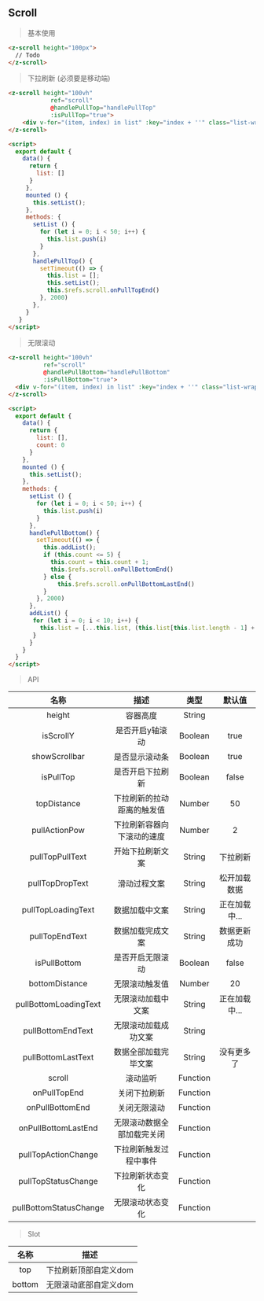 ## Scroll

> 基本使用

```html
<z-scroll height="100px">
  // Todo
</z-scroll>
```

> 下拉刷新 (必须要是移动端)
```html
<z-scroll height="100vh"
            ref="scroll"
            @handlePullTop="handlePullTop"
            :isPullTop="true">
    <div v-for="(item, index) in list" :key="index + ''" class="list-wrapper-item">{{ item }}</div>
</z-scroll>

<script>
  export default {
    data() {
      return {
        list: []
      }
     },
     mounted () {
       this.setList();
     },
     methods: {
       setList () {
         for (let i = 0; i < 50; i++) {
           this.list.push(i)
         }
       },
       handlePullTop() {
         setTimeout(() => {
           this.list = [];
           this.setList();
           this.$refs.scroll.onPullTopEnd()
         }, 2000)
       },
     }
   }
</script>
```

> 无限滚动

```html
<z-scroll height="100vh"
          ref="scroll"
          @handlePullBottom="handlePullBottom"
          :isPullBottom="true">
  <div v-for="(item, index) in list" :key="index + ''" class="list-wrapper-item">{{ item }}</div>
</z-scroll>

<script>
  export default {
    data() {
      return {
        list: [],
        count: 0
      }
    },
    mounted () {
      this.setList();
    },
    methods: {
      setList () {
        for (let i = 0; i < 50; i++) {
          this.list.push(i)
        }
      },
      handlePullBottom() {
        setTimeout(() => {
          this.addList();
          if (this.count <= 5) {
            this.count = this.count + 1;
            this.$refs.scroll.onPullBottomEnd()
          } else {
              this.$refs.scroll.onPullBottomLastEnd()
          }
        }, 2000)
      },
      addList() {
       for (let i = 0; i < 10; i++) {
         this.list = [...this.list, (this.list[this.list.length - 1] + 1)]
       }
      }
    }
  }
</script>
```

> API

| 名称 | 描述 | 类型 | 默认值 |
| :-: | :-: | :-: | :-: |
| height | 容器高度 | String | |
| isScrollY | 是否开启y轴滚动 | Boolean | true |
| showScrollbar | 是否显示滚动条 | Boolean | true |
| isPullTop | 是否开启下拉刷新 | Boolean | false |
| topDistance | 下拉刷新的拉动距离的触发值 | Number | 50 |
| pullActionPow | 下拉刷新容器向下滚动的速度 | Number | 2 |
| pullTopPullText | 开始下拉刷新文案 | String | 下拉刷新 |
| pullTopDropText | 滑动过程文案 | String | 松开加载数据 |
| pullTopLoadingText | 数据加载中文案 | String | 正在加载中... |
| pullTopEndText | 数据加载完成文案 | String | 数据更新成功 |
| isPullBottom | 是否开启无限滚动 | Boolean | false |
| bottomDistance | 无限滚动触发值 | Number | 20 |
| pullBottomLoadingText | 无限滚动加载中文案 | String | 正在加载中... |
| pullBottomEndText | 无限滚动加载成功文案 | String | |
| pullBottomLastText | 数据全部加载完毕文案 | String | 没有更多了 |
| scroll | 滚动监听 | Function | |
| onPullTopEnd | 关闭下拉刷新 | Function | |
| onPullBottomEnd | 关闭无限滚动 | Function | |
| onPullBottomLastEnd | 无限滚动数据全部加载完关闭 | Function | |
| pullTopActionChange | 下拉刷新触发过程中事件 | Function | |
| pullTopStatusChange | 下拉刷新状态变化 | Function | |
| pullBottomStatusChange | 无限滚动状态变化 | Function | |

> Slot

| 名称 | 描述 |
| :-: | :-: |
| top | 下拉刷新顶部自定义dom |
| bottom | 无限滚动底部自定义dom |


